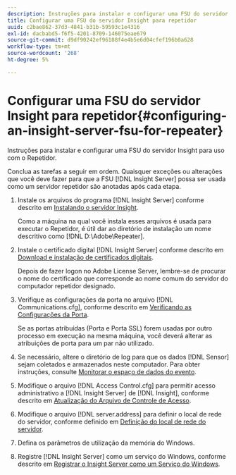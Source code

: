 ```yaml
---
description: Instruções para instalar e configurar uma FSU do servidor Insight para uso com o Repetidor.
title: Configurar uma FSU do servidor Insight para repetidor
uuid: c2bae862-37d3-4841-b31b-59593c1e4316
exl-id: dacbabd5-f6f5-4201-8709-146075eae679
source-git-commit: d9df90242ef96188f4e4b5e6d04cfef196b0a628
workflow-type: tm+mt
source-wordcount: '268'
ht-degree: 5%

---
```


# Configurar uma FSU do servidor Insight para repetidor{#configuring-an-insight-server-fsu-for-repeater}

Instruções para instalar e configurar uma FSU do servidor Insight para uso com o Repetidor.

Conclua as tarefas a seguir em ordem. Quaisquer exceções ou alterações que você deve fazer para que a FSU [!DNL Insight Server] possa ser usada como um servidor repetidor são anotadas após cada etapa.

1. Instale os arquivos do programa [!DNL Insight Server] conforme descrito em [Instalando o servidor Insight](../../../../home/c-inst-svr/c-install-ins-svr/c-install-ins-svr.md#concept-1c796b4ca427474f99ec6ba34d8254cd).

   Como a máquina na qual você instala esses arquivos é usada para executar o Repetidor, é útil dar ao diretório de instalação um nome descritivo como [!DNL D:\Adobe\Repeater].

1. Instale o certificado digital [!DNL Insight Server] conforme descrito em [Download e instalação de certificados digitais](../../../../home/c-inst-svr/c-install-ins-svr/t-install-proc-inst-svr-dpu/c-dnld-dgtl-cert/c-dnld-dgtl-cert.md#concept-4f79c240492f4e52b6375b4b3bbefa17).

   Depois de fazer logon no Adobe License Server, lembre-se de procurar o nome do certificado que corresponde ao nome comum do servidor do computador repetidor designado.

1. Verifique as configurações da porta no arquivo [!DNL Communications.cfg], conforme descrito em [Verificando as Configurações da Porta](../../../../home/c-inst-svr/c-install-ins-svr/t-install-proc-inst-svr-dpu/t-chk-pt-stgs.md#task-a91191b0a19e4437aa535a27c734ae64).

   Se as portas atribuídas (Porta e Porta SSL) forem usadas por outro processo em execução na mesma máquina, você deverá alterar as atribuições de porta para um par não utilizado.

1. Se necessário, altere o diretório de log para que os dados [!DNL Sensor] sejam coletados e armazenados neste computador. Para obter instruções, consulte [Monitorar o espaço de dados do evento](../../../../home/c-inst-svr/c-admin-inst-svr/c-mntr-disk-spc/t-mntr-evt-data-spc.md#task-a54d4bd16b96437f943cd09e5d848440).
1. Modifique o arquivo [!DNL Access Control.cfg] para permitir acesso administrativo a [!DNL Insight Server] de [!DNL Insight], conforme descrito em [Atualização do Arquivo de Controle de Acesso](../../../../home/c-inst-svr/c-install-ins-svr/t-install-proc-inst-svr-dpu/c-updt-accss-ctrl-file.md#concept-fb9aa0c0e0664c018528f56d01c4808d).
1. Modifique o arquivo [!DNL server.address] para definir o local de rede do servidor, conforme definido em [Definição do local de rede do servidor](../../../../home/c-inst-svr/c-install-ins-svr/t-install-proc-inst-svr-dpu/c-svrs-ntwk-loc/c-svrs-ntwk-loc.md#concept-87dd2aa3448c415ca1285bc445a8c649).
1. Defina os parâmetros de utilização da memória do Windows.
1. Registre [!DNL Insight Server] como um serviço do Windows, conforme descrito em [Registrar o Insight Server como um Serviço do Windows](../../../../home/c-inst-svr/c-install-ins-svr/t-install-proc-inst-svr-dpu/c-reg-wdws-svc.md#concept-f2c7aa891d544a2595aa01d0d796a540).
